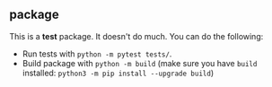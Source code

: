 ## package

This is a **test** package. It doesn't do much. You can do the following:

* Run tests with ``python -m pytest tests/``.
* Build package with ``python -m build`` (make sure you have ``build`` installed: ``python3 -m pip install --upgrade build``)